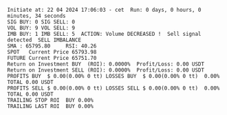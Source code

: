     Initiate at: 22 04 2024 17:06:03 - cet  Run: 0 days, 0 hours, 0 minutes, 34 seconds
    SIG BUY: 0 SIG SELL: 0  
    VOL BUY: 9 VOL SELL: 9
    IMB BUY: 1 IMB SELL: 5  ACTION: Volume DECREASED !  Sell signal detected  SELL IMBALANCE
    SMA : 65795.80     RSI: 40.26
    SPOT   Current Price 65793.98
    FUTURE Current Price 65751.70
    Return on Investment BUY  (ROI): 0.0000%  Profit/Loss: 0.00 USDT
    Return on Investment SELL (ROI): 0.0000%  Profit/Loss: 0.00 USDT
    PROFITS BUY  $ 0.00(0.00% 0 tt) LOSSES BUY  $ 0.00(0.00% 0 tt)  0.00%  TOTAL 0.00 USDT
    PROFITS SELL $ 0.00(0.00% 0 tt) LOSSES SELL $ 0.00(0.00% 0 tt)  0.00%  TOTAL 0.00 USDT
    TRAILING STOP ROI  BUY 0.00%
    TRAILING LAST ROI  BUY 0.00%

